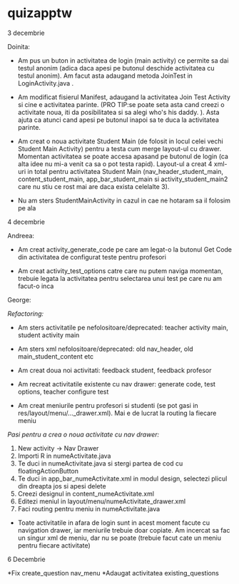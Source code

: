 # quizapptw
3 decembrie

Doinita:
	
* Am pus un buton in activitatea de login (main activity) ce permite sa dai testul anonim (adica daca apesi pe butonul deschide activitatea cu testul anonim). Am facut asta adaugand metoda JoinTest in LoginActivity.java .

* Am modificat fisierul Manifest, adaugand la activitatea Join Test Activity si cine e activitatea parinte. (PRO TIP:se poate seta asta cand creezi o activitate noua, iti da posibilitatea si sa alegi who's his daddy. ). Asta ajuta ca atunci cand apesi pe butonul inapoi sa te duca la activitatea parinte.

* Am creat o noua activitate Student Main (de folosit in locul celei vechi Student Main Activity) pentru a testa cum merge layout-ul cu drawer. Momentan activitatea se poate accesa apasand pe butonul de login (ca alta idee nu mi-a venit ca sa o pot testa rapid). Layout-ul a creat 4 xml-uri in total pentru activitatea Student Main (nav_header_student_main, content_student_main, app_bar_student_main si activity_student_main2 care nu stiu ce rost mai are daca exista celelalte 3).

* Nu am sters StudentMainActivity in cazul in cae ne hotaram sa il folosim pe ala

4 decembrie

Andreea:

* Am creat activity_generate_code pe care am legat-o la butonul Get Code din activitatea de configurat teste pentru profesori

* Am creat activity_test_options catre care nu putem naviga momentan, trebuie legata la activitatea pentru selectarea unui test pe care nu am facut-o inca

George:

*Refactoring:*

* Am sters activitatile pe nefolositoare/deprecated: teacher activity main, student activity main

* Am sters xml nefolositoare/deprecated: old nav_header, old main_student_content etc

* Am creat doua noi activitati: feedback student, feedback profesor

* Am recreat activitatile existente cu nav drawer: generate code, test options, teacher configure test

* Am creat meniurile pentru profesori si studenti (se pot gasi in res/layout/menu/..._drawer.xml). Mai e de lucrat la routing la fiecare meniu

*Pasi pentru a crea o noua activitate cu nav drawer:*

1. New activity -> Nav Drawer
2. Importi R in numeActivitate.java
3. Te duci in numeActivitate.java si stergi partea de cod cu floatingActionButton
4. Te duci in app_bar_numeActivitate.xml in modul design, selectezi plicul din dreapta jos si apesi delete
5. Creezi designul in content_numeActivitate.xml
6. Editezi meniul in layout/menu/numeActivitate_drawer.xml
7. Faci routing pentru meniu in numeActivitate.java

* Toate activitatile in afara de login sunt in acest moment facute cu navigation drawer, iar meniurile trebuie doar copiate. Am incercat sa fac un singur xml de meniu, dar nu se poate (trebuie facut cate un meniu pentru fiecare activitate)

6 Decembrie

*Fix create_question nav_menu
*Adaugat activitatea existing_questions
